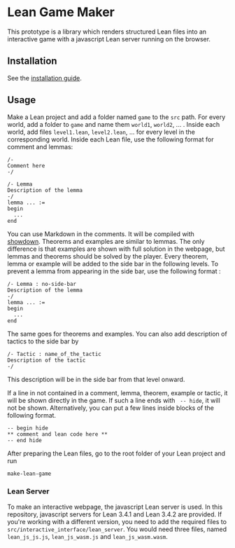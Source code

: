 # Lean Game Maker

This prototype is a library which renders structured Lean files into an interactive game with a javascript Lean server running on the browser.

## Installation

See the [installation guide](https://github.com/mpedramfar/Lean-game-maker/blob/master/INSTALL.md).

## Usage

Make a Lean project and add a folder named `game` to the `src` path. For every world, add a folder to `game` and name them `world1`, `world2`, ... . Inside each world, add files `level1.lean`, `level2.lean`, ... for every level in the corresponding world. Inside each Lean file, use the following format for comment and lemmas:

```lean
/-
Comment here
-/

/- Lemma
Description of the lemma
-/
lemma ... :=
begin
  ...
end
```
You can use Markdown in the comments. It will be compiled with [showdown](http://demo.showdownjs.com/).
Theorems and examples are similar to lemmas. The only difference is that examples are shown with full solution in the webpage, but lemmas and theorems should be solved by the player.
Every theorem, lemma or example will be added to the side bar in the following levels.
To prevent a lemma from appearing in the side bar, use the following format :

```lean
/- Lemma : no-side-bar
Description of the lemma
-/
lemma ... :=
begin
  ...
end
```
The same goes for theorems and examples.
You can also add description of tactics to the side bar by

```lean
/- Tactic : name_of_the_tactic
Description of the tactic
-/
```
This description will be in the side bar from that level onward.

If a line in not contained in a comment, lemma, theorem, example or tactic, it will be shown directly in the game. If such a line ends with ` -- hide`, it will not be shown. Alternatively, you can put a few lines inside blocks of the following format.
```lean
-- begin hide
** comment and lean code here **
-- end hide
```

After preparing the Lean files, go to the root folder of your Lean project and run
```bash
make-lean-game
```

### Lean Server
To make an interactive webpage, the javascript Lean server is used. In this repository, javascript servers for Lean 3.4.1 and Lean 3.4.2 are provided. If you're working with a different version, you need to add the required files to `src/interactive_interface/lean_server`. You would need three files, named `lean_js_js.js`, `lean_js_wasm.js` and `lean_js_wasm.wasm`.